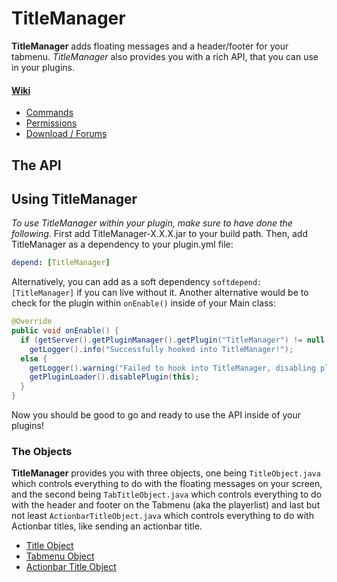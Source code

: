 TitleManager
============
__TitleManager__ adds floating messages and a header/footer for your tabmenu. _TitleManager_ also provides you with a rich API, that you can use in your plugins.
#### [Wiki](https://github.com/Puharesource/TitleManager/wiki)
* [Commands](https://github.com/Puharesource/TitleManager/wiki/commands)
* [Permissions](https://github.com/Puharesource/TitleManager/wiki/permissions)
* [Download / Forums](http://www.spigotmc.org/resources/titlemanager.1049/)

The API
---------

## Using TitleManager
_To use TitleManager within your plugin, make sure to have done the following._
First add TitleManager-X.X.X.jar to your build path. Then, add TitleManager as a dependency to your plugin.yml file:
````yml
depend: [TitleManager]
````
Alternatively, you can add as a soft dependency `softdepend: [TitleManager]` if you can live without it.
Another alternative would be to check for the plugin within `onEnable()` inside of your Main class:
````java
@Override
public void onEnable() {
  if (getServer().getPluginManager().getPlugin("TitleManager") != null && getServer().getPluginManager().getPlugin("TitleManager").isEnabled())
    getLogger().info("Successfully hooked into TitleManager!");
  else {
    getLogger().warning("Failed to hook into TitleManager, disabling plugin!");
    getPluginLoader().disablePlugin(this);
  }
}
````
Now you should be good to go and ready to use the API inside of your plugins!

### The Objects
__TitleManager__ provides you with three objects, one being `TitleObject.java` which controls everything to do with the floating messages on your screen, and the second being `TabTitleObject.java` which controls everything to do with the header and footer on the Tabmenu (aka the playerlist) and last but not least `ActionbarTitleObject.java` which controls everything to do with Actionbar titles, like sending an actionbar title.

* [Title Object](https://github.com/Puharesource/TitleManager/wiki/api-title)
* [Tabmenu Object](https://github.com/Puharesource/TitleManager/wiki/api-tab)
* [Actionbar Title Object](https://github.com/Puharesource/TitleManager/wiki/api-actionbar)
